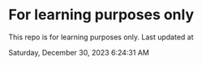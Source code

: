# For learning purposes only
This repo is for learning purposes only.
Last updated at

Saturday, December 30, 2023 6:24:31 AM

